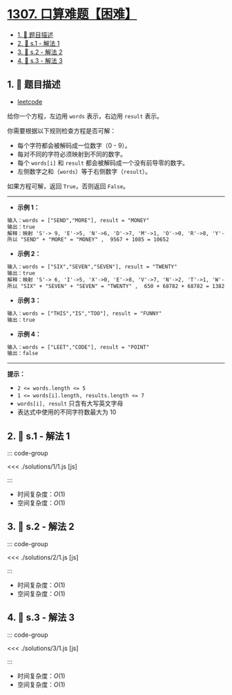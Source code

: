 # [1307. 口算难题【困难】](https://github.com/tnotesjs/TNotes.leetcode/tree/main/notes/1307.%20%E5%8F%A3%E7%AE%97%E9%9A%BE%E9%A2%98%E3%80%90%E5%9B%B0%E9%9A%BE%E3%80%91)

<!-- region:toc -->

- [1. 📝 题目描述](#1--题目描述)
- [2. 🎯 s.1 - 解法 1](#2--s1---解法-1)
- [3. 🎯 s.2 - 解法 2](#3--s2---解法-2)
- [4. 🎯 s.3 - 解法 3](#4--s3---解法-3)

<!-- endregion:toc -->

## 1. 📝 题目描述

- [leetcode](https://leetcode.cn/problems/verbal-arithmetic-puzzle/)

给你一个方程，左边用 `words` 表示，右边用 `result` 表示。

你需要根据以下规则检查方程是否可解：

- 每个字符都会被解码成一位数字（0 - 9）。
- 每对不同的字符必须映射到不同的数字。
- 每个 `words[i]` 和 `result` 都会被解码成一个没有前导零的数字。
- 左侧数字之和（`words`）等于右侧数字（`result`）。

如果方程可解，返回 `True`，否则返回 `False`。

---

- **示例 1：**

```txt
输入：words = ["SEND","MORE"], result = "MONEY"
输出：true
解释：映射 'S'-> 9, 'E'->5, 'N'->6, 'D'->7, 'M'->1, 'O'->0, 'R'->8, 'Y'->'2'
所以 "SEND" + "MORE" = "MONEY" ,  9567 + 1085 = 10652
```

- **示例 2：**

```txt
输入：words = ["SIX","SEVEN","SEVEN"], result = "TWENTY"
输出：true
解释：映射 'S'-> 6, 'I'->5, 'X'->0, 'E'->8, 'V'->7, 'N'->2, 'T'->1, 'W'->'3', 'Y'->4
所以 "SIX" + "SEVEN" + "SEVEN" = "TWENTY" ,  650 + 68782 + 68782 = 138214
```

- **示例 3：**

```txt
输入：words = ["THIS","IS","TOO"], result = "FUNNY"
输出：true
```

- **示例 4：**

```txt
输入：words = ["LEET","CODE"], result = "POINT"
输出：false
```

---

**提示：**

- `2 <= words.length <= 5`
- `1 <= words[i].length, results.length <= 7`
- `words[i], result` 只含有大写英文字母
- 表达式中使用的不同字符数最大为 10

## 2. 🎯 s.1 - 解法 1

::: code-group

<<< ./solutions/1/1.js [js]

:::

- 时间复杂度：$O(1)$
- 空间复杂度：$O(1)$

## 3. 🎯 s.2 - 解法 2

::: code-group

<<< ./solutions/2/1.js [js]

:::

- 时间复杂度：$O(1)$
- 空间复杂度：$O(1)$

## 4. 🎯 s.3 - 解法 3

::: code-group

<<< ./solutions/3/1.js [js]

:::

- 时间复杂度：$O(1)$
- 空间复杂度：$O(1)$

